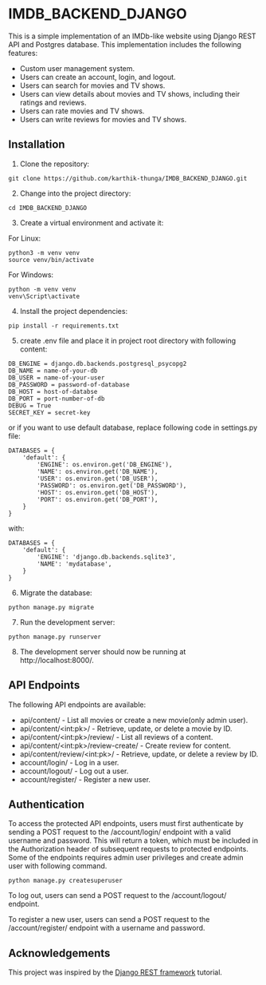 # IMDB_BACKEND_DJANGO
This is a simple implementation of an IMDb-like website using Django REST API and Postgres database. This implementation includes the following features:
* Custom user management system.
* Users can create an account, login, and logout.
* Users can search for movies and TV shows.
* Users can view details about movies and TV shows, including their ratings and reviews.
* Users can rate movies and TV shows.
* Users can write reviews for movies and TV shows.
## Installation
1. Clone the repository:
```
git clone https://github.com/karthik-thunga/IMDB_BACKEND_DJANGO.git
```
2. Change into the project directory:
```
cd IMDB_BACKEND_DJANGO
```
3. Create a virtual environment and activate it:

For Linux: 
```
python3 -m venv venv
source venv/bin/activate
```
For Windows:
```
python -m venv venv
venv\Script\activate
```
4. Install the project dependencies:
```
pip install -r requirements.txt
```
5. create .env file and place it in project root directory with following content:
```
DB_ENGINE = django.db.backends.postgresql_psycopg2
DB_NAME = name-of-your-db
DB_USER = name-of-your-user
DB_PASSWORD = password-of-database
DB_HOST = host-of-databse
DB_PORT = port-number-of-db
DEBUG = True
SECRET_KEY = secret-key
```
or if you want to use default database, replace  following code in settings.py file:
```
DATABASES = {
    'default': {
        'ENGINE': os.environ.get('DB_ENGINE'),
        'NAME': os.environ.get('DB_NAME'),
        'USER': os.environ.get('DB_USER'),
        'PASSWORD': os.environ.get('DB_PASSWORD'),
        'HOST': os.environ.get('DB_HOST'),
        'PORT': os.environ.get('DB_PORT'),
    }
}
```
with:
```
DATABASES = {
    'default': {
        'ENGINE': 'django.db.backends.sqlite3',
        'NAME': 'mydatabase',
    }
}
```
6. Migrate the database:
```
python manage.py migrate
```
7. Run the development server:
```
python manage.py runserver
```
8. The development server should now be running at http://localhost:8000/.

## API Endpoints
The following API endpoints are available:

* api/content/ - List all movies or create a new movie(only admin user).
* api/content/&lt;int:pk&gt;/ - Retrieve, update, or delete a movie by ID.
* api/content/&lt;int:pk&gt;/review/ - List all reviews of a content.
* api/content/&lt;int:pk&gt;/review-create/ - Create review for content.
* api/content/review/&lt;int:pk&gt;/ - Retrieve, update, or delete a review by ID.
* account/login/ - Log in a user.
* account/logout/ - Log out a user.
* account/register/ - Register a new user.
## Authentication
To access the protected API endpoints, users must first authenticate by sending a POST request to the /account/login/ endpoint with a valid username and password. This will return a token, which must be included in the Authorization header of subsequent requests to protected endpoints. Some of the endpoints requires admin user privileges and create admin user with following command.
```
python manage.py createsuperuser
``` 

To log out, users can send a POST request to the /account/logout/ endpoint.

To register a new user, users can send a POST request to the /account/register/ endpoint with a username and password.
## Acknowledgements
This project was inspired by the [Django REST framework](https://www.django-rest-framework.org/) tutorial.


